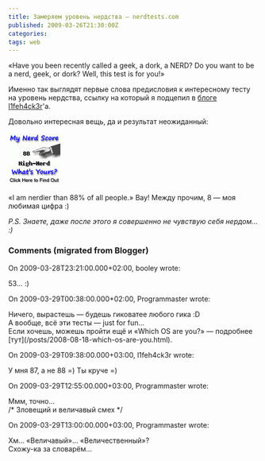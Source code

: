 ```yaml
---
title: Замеряем уровень нердства — nerdtests.com
published: 2009-03-26T21:30:00Z
categories: 
tags: web
---
```


«Have you been recently called a geek, a dork, a NERD? Do you want to be a nerd, geek, or dork? Well, this test is for you!»

Именно так выглядят первые слова предисловия к интересному тесту на уровень нердства, ссылку на который я подцепил в <a href="http://l1feh4ck3r.blogspot.com/">блоге l1feh4ck3r</a>'а.

Довольно интересная вещь, да и результат неожиданный:

<div class="center">
<a href="http://www.nerdtests.com/ft_nq.php">
<img src="/images/nerdtests-result.gif"
    width="105px" height="105px"
    alt="I am nerdier than 88% of all people. Are you a nerd? Click here to take the Nerd Test, get nerdy images and jokes, and write on the nerd forum!"
    class="bleed" />
</a>
</div>

«I am nerdier than 88% of all people.» Вау! Между прочим, 8 — моя любимая цифра :)

<i>P.S. Знаете, даже после этого я совершенно не чувствую себя нердом… :)</i>

<h3 id='hakyll-convert-comments-title'>Comments (migrated from Blogger)</h3>
<div class='hakyll-convert-comment'>
<p class='hakyll-convert-comment-date'>On 2009-03-28T23:21:00.000+02:00, booley wrote:</p>
<p class='hakyll-convert-comment-body'>
53... :)
</p>
</div>

<div class='hakyll-convert-comment'>
<p class='hakyll-convert-comment-date'>On 2009-03-29T00:38:00.000+02:00, Programmaster wrote:</p>
<p class='hakyll-convert-comment-body'>
Ничего, вырастешь — будешь гиковатее любого гика :D<br/>
А вообще, всё эти тесты — just for fun…<br/>
Если хочешь, можешь пройти ещё и «Which OS are you?» — подробнее [тут](/posts/2008-08-18-which-os-are-you.html).
</p>
</div>

<div class='hakyll-convert-comment'>
<p class='hakyll-convert-comment-date'>On 2009-03-29T09:38:00.000+03:00, l1feh4ck3r wrote:</p>
<p class='hakyll-convert-comment-body'>
У мня 87, а не 88 =) Ты круче =)
</p>
</div>

<div class='hakyll-convert-comment'>
<p class='hakyll-convert-comment-date'>On 2009-03-29T12:55:00.000+03:00, Programmaster wrote:</p>
<p class='hakyll-convert-comment-body'>
Ммм, точно…<br/>
/* Зловещий и величавый смех */
</p>
</div>

<div class='hakyll-convert-comment'>
<p class='hakyll-convert-comment-date'>On 2009-03-29T13:00:00.000+03:00, Programmaster wrote:</p>
<p class='hakyll-convert-comment-body'>
Хм… «Величавый»… «Величественный»?<br/>
Схожу-ка за словарём…
</p>
</div>




